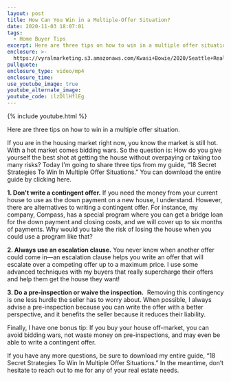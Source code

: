 ```yaml
---
layout: post
title: How Can You Win in a Multiple-Offer Situation?
date: 2020-11-03 18:07:01
tags:
  - Home Buyer Tips
excerpt: Here are three tips on how to win in a multiple offer situation.
enclosure: >-
  https://vyralmarketing.s3.amazonaws.com/Kwasi+Bowie/2020/Seattle+Real+Estate+Agent-+Winning+Multiple+Offer+Strategy.mp4
pullquote:
enclosure_type: video/mp4
enclosure_time:
use_youtube_image: true
youtube_alternate_image:
youtube_code: ilzDllHflEg
---
```


{% include youtube.html %}

Here are three tips on how to win in a multiple offer situation.

If you are in the housing market right now, you know the market is still hot. With a hot market comes bidding wars. So the question is: How do you give yourself the best shot at getting the house without overpaying or taking too many risks? Today I'm going to share three tips from my guide, “18 Secret Strategies To Win In Multiple Offer Situations.” You can download the entire guide by clicking here.

**1\. Don't write a contingent offer.** If you need the money from your current house to use as the down payment on a new house, I understand. However, there are alternatives to writing a contingent offer. For instance, my company, Compass, has a special program where you can get a bridge loan for the down payment and closing costs, and we will cover up to six months of payments. Why would you take the risk of losing the house when you could use a program like that?

**2\. Always use an escalation clause.** You never know when another offer could come in—an escalation clause helps you write an offer that will escalate over a competing offer up to a maximum price. I use some advanced techniques with my buyers that really supercharge their offers and help them get the house they want\!

**3\. Do a pre-inspection or waive the inspection.** &nbsp;Removing this contingency is one less hurdle the seller has to worry about. When possible, I always advise a pre-inspection because you can write the offer with a better perspective, and it benefits the seller because it reduces their liability.&nbsp;

Finally, I have one bonus tip: If you buy your house off-market, you can avoid bidding wars, not waste money on pre-inspections, and may even be able to write a contingent offer.&nbsp;

If you have any more questions, be sure to download my entire guide, “18 Secret Strategies To Win In Multiple Offer Situations.” In the meantime, don’t hesitate to reach out to me for any of your real estate needs.